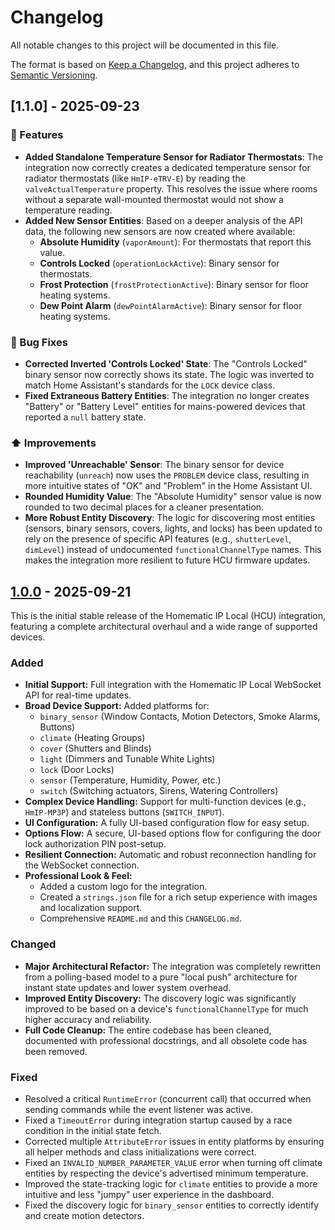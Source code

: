 # Changelog

All notable changes to this project will be documented in this file.

The format is based on [Keep a Changelog](https://keepachangelog.com/en/1.0.0/),
and this project adheres to [Semantic Versioning](https://semver.org/spec/v2.0.0.html).

## [1.1.0] - 2025-09-23

### 🚀 Features

* **Added Standalone Temperature Sensor for Radiator Thermostats**: The integration now correctly creates a dedicated temperature sensor for radiator thermostats (like `HmIP-eTRV-E`) by reading the `valveActualTemperature` property. This resolves the issue where rooms without a separate wall-mounted thermostat would not show a temperature reading.
* **Added New Sensor Entities**: Based on a deeper analysis of the API data, the following new sensors are now created where available:
    * **Absolute Humidity** (`vaporAmount`): For thermostats that report this value.
    * **Controls Locked** (`operationLockActive`): Binary sensor for thermostats.
    * **Frost Protection** (`frostProtectionActive`): Binary sensor for floor heating systems.
    * **Dew Point Alarm** (`dewPointAlarmActive`): Binary sensor for floor heating systems.

### 🐛 Bug Fixes

* **Corrected Inverted 'Controls Locked' State**: The "Controls Locked" binary sensor now correctly shows its state. The logic was inverted to match Home Assistant's standards for the `LOCK` device class.
* **Fixed Extraneous Battery Entities**: The integration no longer creates "Battery" or "Battery Level" entities for mains-powered devices that reported a `null` battery state.

### ⬆️ Improvements

* **Improved 'Unreachable' Sensor**: The binary sensor for device reachability (`unreach`) now uses the `PROBLEM` device class, resulting in more intuitive states of "OK" and "Problem" in the Home Assistant UI.
* **Rounded Humidity Value**: The "Absolute Humidity" sensor value is now rounded to two decimal places for a cleaner presentation.
* **More Robust Entity Discovery**: The logic for discovering most entities (sensors, binary sensors, covers, lights, and locks) has been updated to rely on the presence of specific API features (e.g., `shutterLevel`, `dimLevel`) instead of undocumented `functionalChannelType` names. This makes the integration more resilient to future HCU firmware updates.

## [1.0.0] - 2025-09-21

This is the initial stable release of the Homematic IP Local (HCU) integration, featuring a complete architectural overhaul and a wide range of supported devices.

### Added

* **Initial Support:** Full integration with the Homematic IP Local WebSocket API for real-time updates.
* **Broad Device Support:** Added platforms for:
    * `binary_sensor` (Window Contacts, Motion Detectors, Smoke Alarms, Buttons)
    * `climate` (Heating Groups)
    * `cover` (Shutters and Blinds)
    * `light` (Dimmers and Tunable White Lights)
    * `lock` (Door Locks)
    * `sensor` (Temperature, Humidity, Power, etc.)
    * `switch` (Switching actuators, Sirens, Watering Controllers)
* **Complex Device Handling:** Support for multi-function devices (e.g., `HmIP-MP3P`) and stateless buttons (`SWITCH_INPUT`).
* **UI Configuration:** A fully UI-based configuration flow for easy setup.
* **Options Flow:** A secure, UI-based options flow for configuring the door lock authorization PIN post-setup.
* **Resilient Connection:** Automatic and robust reconnection handling for the WebSocket connection.
* **Professional Look & Feel:**
    * Added a custom logo for the integration.
    * Created a `strings.json` file for a rich setup experience with images and localization support.
    * Comprehensive `README.md` and this `CHANGELOG.md`.

### Changed

* **Major Architectural Refactor:** The integration was completely rewritten from a polling-based model to a pure "local push" architecture for instant state updates and lower system overhead.
* **Improved Entity Discovery:** The discovery logic was significantly improved to be based on a device's `functionalChannelType` for much higher accuracy and reliability.
* **Full Code Cleanup:** The entire codebase has been cleaned, documented with professional docstrings, and all obsolete code has been removed.

### Fixed

* Resolved a critical `RuntimeError` (concurrent call) that occurred when sending commands while the event listener was active.
* Fixed a `TimeoutError` during integration startup caused by a race condition in the initial state fetch.
* Corrected multiple `AttributeError` issues in entity platforms by ensuring all helper methods and class initializations were correct.
* Fixed an `INVALID_NUMBER_PARAMETER_VALUE` error when turning off climate entities by respecting the device's advertised minimum temperature.
* Improved the state-tracking logic for `climate` entities to provide a more intuitive and less "jumpy" user experience in the dashboard.
* Fixed the discovery logic for `binary_sensor` entities to correctly identify and create motion detectors.

[Unreleased]: https://github.com/Ediminator/hacs-homematicip-hcu/compare/v1.0.0...HEAD

[1.0.0]: https://github.com/Ediminator/hacs-homematicip-hcu/releases/tag/v1.0.0
